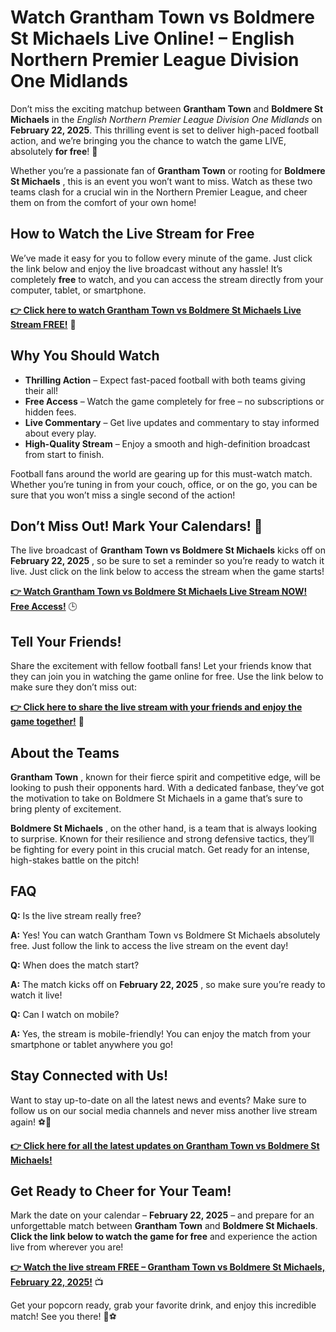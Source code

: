 # Watch Grantham Town vs Boldmere St Michaels Live Online! – English Northern Premier League Division One Midlands

Don’t miss the exciting matchup between **Grantham Town** and **Boldmere St Michaels** in the _English Northern Premier League Division One Midlands_ on **February 22, 2025**. This thrilling event is set to deliver high-paced football action, and we’re bringing you the chance to watch the game LIVE, absolutely **for free**! 🎉

Whether you’re a passionate fan of **Grantham Town** or rooting for **Boldmere St Michaels** , this is an event you won’t want to miss. Watch as these two teams clash for a crucial win in the Northern Premier League, and cheer them on from the comfort of your own home!

## How to Watch the Live Stream for Free

We’ve made it easy for you to follow every minute of the game. Just click the link below and enjoy the live broadcast without any hassle! It’s completely **free** to watch, and you can access the stream directly from your computer, tablet, or smartphone.

[**👉 Click here to watch Grantham Town vs Boldmere St Michaels Live Stream FREE!**](https://tinyurl.com/livestreamfreeo?st=Grantham+Town+vs+Boldmere+St+Michaels&si=gh) 🎥

## Why You Should Watch

- **Thrilling Action** – Expect fast-paced football with both teams giving their all!
- **Free Access** – Watch the game completely for free – no subscriptions or hidden fees.
- **Live Commentary** – Get live updates and commentary to stay informed about every play.
- **High-Quality Stream** – Enjoy a smooth and high-definition broadcast from start to finish.

Football fans around the world are gearing up for this must-watch match. Whether you’re tuning in from your couch, office, or on the go, you can be sure that you won’t miss a single second of the action!

## Don’t Miss Out! Mark Your Calendars! 📅

The live broadcast of **Grantham Town vs Boldmere St Michaels** kicks off on **February 22, 2025** , so be sure to set a reminder so you’re ready to watch it live. Just click on the link below to access the stream when the game starts!

[**👉 Watch Grantham Town vs Boldmere St Michaels Live Stream NOW! Free Access!**](https://tinyurl.com/livestreamfreeo?st=Grantham+Town+vs+Boldmere+St+Michaels&si=gh) 🕒

## Tell Your Friends!

Share the excitement with fellow football fans! Let your friends know that they can join you in watching the game online for free. Use the link below to make sure they don’t miss out:

[**👉 Click here to share the live stream with your friends and enjoy the game together!**](https://tinyurl.com/livestreamfreeo?st=Grantham+Town+vs+Boldmere+St+Michaels&si=gh) 🤝

## About the Teams

**Grantham Town** , known for their fierce spirit and competitive edge, will be looking to push their opponents hard. With a dedicated fanbase, they’ve got the motivation to take on Boldmere St Michaels in a game that’s sure to bring plenty of excitement.

**Boldmere St Michaels** , on the other hand, is a team that is always looking to surprise. Known for their resilience and strong defensive tactics, they’ll be fighting for every point in this crucial match. Get ready for an intense, high-stakes battle on the pitch!

## FAQ

**Q:** Is the live stream really free?

**A:** Yes! You can watch Grantham Town vs Boldmere St Michaels absolutely free. Just follow the link to access the live stream on the event day!

**Q:** When does the match start?

**A:** The match kicks off on **February 22, 2025** , so make sure you’re ready to watch it live!

**Q:** Can I watch on mobile?

**A:** Yes, the stream is mobile-friendly! You can enjoy the match from your smartphone or tablet anywhere you go!

## Stay Connected with Us!

Want to stay up-to-date on all the latest news and events? Make sure to follow us on our social media channels and never miss another live stream again! ⚽📲

[**👉 Click here for all the latest updates on Grantham Town vs Boldmere St Michaels!**](https://tinyurl.com/livestreamfreeo?st=Grantham+Town+vs+Boldmere+St+Michaels&si=gh)

## Get Ready to Cheer for Your Team!

Mark the date on your calendar – **February 22, 2025** – and prepare for an unforgettable match between **Grantham Town** and **Boldmere St Michaels**. **Click the link below to watch the game for free** and experience the action live from wherever you are!

[**👉 Watch the live stream FREE – Grantham Town vs Boldmere St Michaels, February 22, 2025!**](https://tinyurl.com/livestreamfreeo?st=Grantham+Town+vs+Boldmere+St+Michaels&si=gh) 📺

Get your popcorn ready, grab your favorite drink, and enjoy this incredible match! See you there! 🙌⚽
